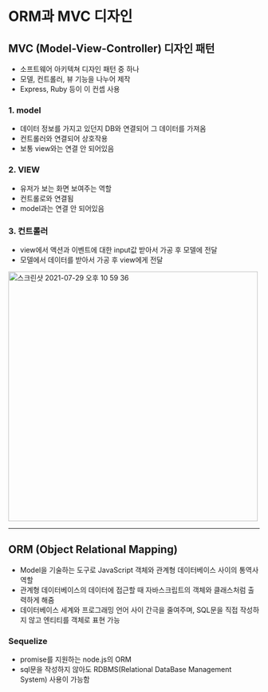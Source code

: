 # ORM과 MVC 디자인

## MVC (Model-View-Controller) 디자인 패턴
- 소프트웨어 아키텍쳐 디자인 패턴 중 하나
- 모델, 컨트롤러, 뷰 기능을 나누어 제작
- Express, Ruby 등이 이 컨셉 사용

### 1. model
- 데이터 정보를 가지고 있던지 DB와 연결되어 그 데이터를 가져옴
- 컨트롤러와 연결되어 상호작용
- 보통 view와는 연결 안 되어있음

### 2. VIEW
- 유저가 보는 화면 보여주는 역할
- 컨트롤로와 연결됨
- model과는 연결 안 되어있음

### 3. 컨트롤러
- view에서 액션과 이벤트에 대한 input값 받아서 가공 후 모델에 전달
- 모델에서 데이터를 받아서 가공 후 view에게 전달

<img width="500" alt="스크린샷 2021-07-29 오후 10 59 36" src="https://user-images.githubusercontent.com/80403988/127505407-db902ea3-f79d-4c73-bea4-d15d28f0dc86.png">

***

## ORM (Object Relational Mapping)
- Model을 기술하는 도구로 JavaScript 객체와 관계형 데이터베이스 사이의 통역사 역할
- 관계형 데이터베이스의 데이터에 접근할 때 자바스크립트의 객체와 클래스처럼 출력하게 해줌
- 데이터베이스 세계와 프로그래밍 언어 사이 간극을 줄여주며, SQL문을 직접 작성하지 않고 엔티티를 객체로 표현 가능

### Sequelize
- promise를 지원하는 node.js의 ORM 
- sql문을 작성하지 않아도 RDBMS(Relational DataBase Management System) 사용이 가능함
